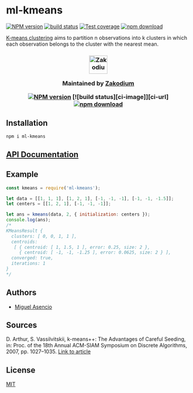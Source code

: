 # ml-kmeans

[![NPM version][npm-image]][npm-url]
[![build status][travis-image]][travis-url]
[![Test coverage][codecov-image]][codecov-url]
[![npm download][download-image]][download-url]

[K-means clustering][] aims to partition n observations into k clusters in which
each observation belongs to the cluster with the nearest mean.

<h3 align="center">

  <a href="https://www.zakodium.com">
    <img src="https://www.zakodium.com/brand/zakodium-logo-white.svg" width="50" alt="Zakodium logo" />
  </a>

  <p>
    Maintained by <a href="https://www.zakodium.com">Zakodium</a>
  </p>

  [![NPM version][npm-image]][npm-url]
  [![build status][ci-image]][ci-url]
  [![npm download][download-image]][download-url]

</h3>

## Installation

`npm i ml-kmeans`

## [API Documentation](https://mljs.github.io/kmeans/)

## Example

```js
const kmeans = require('ml-kmeans');

let data = [[1, 1, 1], [1, 2, 1], [-1, -1, -1], [-1, -1, -1.5]];
let centers = [[1, 2, 1], [-1, -1, -1]];

let ans = kmeans(data, 2, { initialization: centers });
console.log(ans);
/*
KMeansResult {
  clusters: [ 0, 0, 1, 1 ],
  centroids: 
   [ { centroid: [ 1, 1.5, 1 ], error: 0.25, size: 2 },
     { centroid: [ -1, -1, -1.25 ], error: 0.0625, size: 2 } ],
  converged: true,
  iterations: 1
}
*/
```

## Authors

- [Miguel Asencio](https://github.com/maasencioh)

## Sources

D. Arthur, S. Vassilvitskii, k-means++: The Advantages of Careful Seeding, in: Proc. of the 18th Annual
ACM-SIAM Symposium on Discrete Algorithms, 2007, pp. 1027–1035.
[Link to article](http://ilpubs.stanford.edu:8090/778/1/2006-13.pdf)

## License

[MIT](./LICENSE)

[npm-image]: https://img.shields.io/npm/v/ml-kmeans.svg?style=flat-square
[npm-url]: https://npmjs.org/package/ml-kmeans
[travis-image]: https://img.shields.io/travis/mljs/kmeans/master.svg?style=flat-square
[travis-url]: https://travis-ci.org/mljs/kmeans
[codecov-image]: https://img.shields.io/codecov/c/github/mljs/kmeans.svg?style=flat-square
[codecov-url]: https://codecov.io/github/mljs/kmeans
[download-image]: https://img.shields.io/npm/dm/ml-kmeans.svg?style=flat-square
[download-url]: https://npmjs.org/package/ml-kmeans
[k-means clustering]: https://en.wikipedia.org/wiki/K-means_clustering
